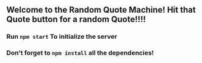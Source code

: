 ## Welcome to the Random Quote Machine! Hit that Quote button for a random Quote!!!!


### Run `npm start` To initialize the server


### Don't forget to `npm install` all the dependencies!
